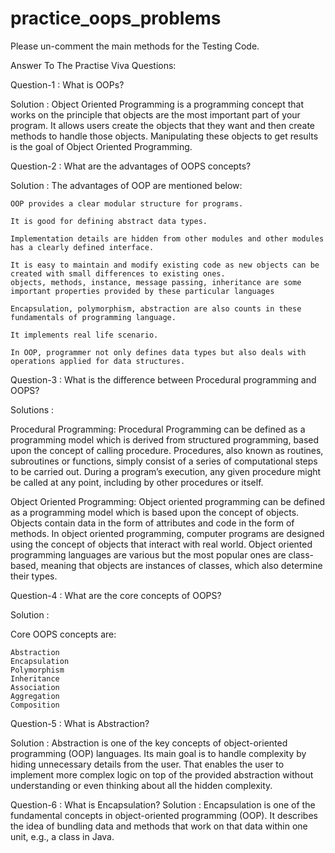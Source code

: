 # practice_oops_problems
Please un-comment the main methods for the Testing Code.


Answer To The Practise Viva Questions:

Question-1 : What is OOPs?

Solution : Object Oriented Programming is a programming concept that works on the principle that objects are the most important part of your program. It allows users create the objects that they want and then create methods to handle those objects. Manipulating these objects to get results is the goal of Object Oriented Programming.

Question-2 : What are the advantages of OOPS concepts?

Solution : The advantages of OOP are mentioned below:

    OOP provides a clear modular structure for programs.
    
    It is good for defining abstract data types.
    
    Implementation details are hidden from other modules and other modules has a clearly defined interface.
    
    It is easy to maintain and modify existing code as new objects can be created with small differences to existing ones.
    objects, methods, instance, message passing, inheritance are some important properties provided by these particular languages
    
    Encapsulation, polymorphism, abstraction are also counts in these fundamentals of programming language.
    
    It implements real life scenario.
    
    In OOP, programmer not only defines data types but also deals with operations applied for data structures.
    
Question-3 : What is the difference between Procedural programming and OOPS?

Solutions :

Procedural Programming:
Procedural Programming can be defined as a programming model which is derived from structured programming, based upon the concept of calling procedure. Procedures, also known as routines, subroutines or functions, simply consist of a series of computational steps to be carried out. During a program’s execution, any given procedure might be called at any point, including by other procedures or itself.

Object Oriented Programming:
Object oriented programming can be defined as a programming model which is based upon the concept of objects. Objects contain data in the form of attributes and code in the form of methods. In object oriented programming, computer programs are designed using the concept of objects that interact with real world. Object oriented programming languages are various but the most popular ones are class-based, meaning that objects are instances of classes, which also determine their types.

Question-4 : What are the core concepts of OOPS?

Solution : 

Core OOPS concepts are:

    Abstraction
    Encapsulation
    Polymorphism
    Inheritance
    Association
    Aggregation
    Composition
    
Question-5 : What is Abstraction?

Solution : Abstraction is one of the key concepts of object-oriented programming (OOP) languages. Its main goal is to handle complexity by hiding unnecessary details from the user. That enables the user to implement more complex logic on top of the provided abstraction without understanding or even thinking about all the hidden complexity.

Question-6 : What is Encapsulation?
Solution : Encapsulation is one of the fundamental concepts in object-oriented programming (OOP). It describes the idea of bundling data and methods that work on that data within one unit, e.g., a class in Java.
